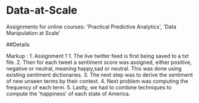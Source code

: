 # Data-at-Scale
Assignments for online courses: 'Practical Predictive Analytics', 'Data Manipulation at Scale'

##Details

Markup : 1. Assignment 1
          1. The live twitter feed is first being saved to a txt file. 
          2. Then for each tweet a sentiment score was assigned, either positive, negative or neutral, meaning happy,sad or neutral. This was done using existing sentiment dictionaries.
          3. The next step was to derive the sentiment of new unseen terms by their context. 
          4. Next problem was computing the frequency of each term. 
          5. Lastly, we had to combine techniques to compute the 'happiness' of each state of America.

